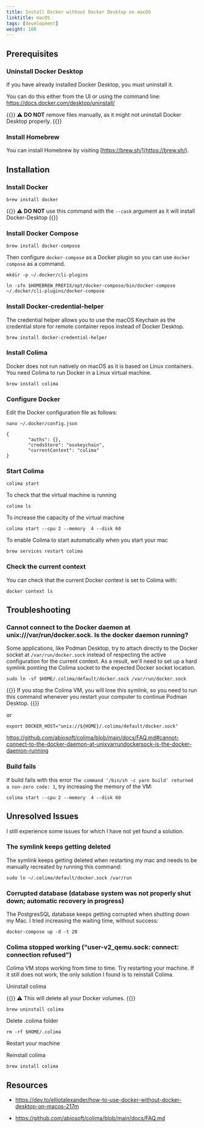 ```yaml
---
title: Install Docker without Docker Desktop on macOS
linktitle: macOS
tags: [development]
weight: 100
---
```


## Prerequisites

### Uninstall Docker Desktop

If you have already installed Docker Desktop, you must uninstall it.

You can do this either from the UI or using the command line: https://docs.docker.com/desktop/uninstall/

{{<notice warning>}}
⚠️ **DO NOT** remove files manually, as it might not uninstall Docker Desktop properly.
{{</notice>}}

### Install Homebrew

You can install Homebrew by visiting [https://brew.sh/](https://brew.sh/).

## Installation

### Install Docker

```
brew install docker
```

{{<notice warning>}}
⚠️ **DO NOT** use this command with the `--cask` argument as it will install Docker-Desktop
{{</notice>}}

### Install Docker Compose

```
brew install docker-compose
```

Then configure `docker-compose` as a Docker plugin so you can use `docker compose` as a command.

```
mkdir -p ~/.docker/cli-plugins
```

```
ln -sfn $HOMEBREW_PREFIX/opt/docker-compose/bin/docker-compose ~/.docker/cli-plugins/docker-compose
```

### Install Docker-credential-helper

The credential helper allows you to use the macOS Keychain as the credential store for remote container repos instead of Docker Desktop.

```
brew install docker-credential-helper
```

### Install Colima

Docker does not run natively on macOS as it is based on Linux containers.
You need Colima to run Docker in a Linux virtual machine.

```
brew install colima
```

### Configure Docker

Edit the Docker configuration file as follows:

```
nano ~/.docker/config.json
```

```
{
        "auths": {},
        "credsStore": "osxkeychain",
        "currentContext": "colima"
}
```

### Start Colima

```
colima start
```

To check that the virtual machine is running

```
colima ls
```

To increase the capacity of the virtual machine

```
colima start --cpu 2 --memory  4 --disk 60
```

To enable Colima to start automatically when you start your mac

```
brew services restart colima
```

### Check the current context

You can check that the current Docker context is set to Colima with:

```
docker context ls
```

## Troubleshooting

### Cannot connect to the Docker daemon at unix:///var/run/docker.sock. Is the docker daemon running?

Some applications, like Podman Desktop, try to attach directly to the Docker socket at `/var/run/docker.sock` instead of respecting the active configuration for the current context. As a result, we'll need to set up a hard symlink pointing the Colima socket to the expected Docker socket location.

```
sudo ln -sf $HOME/.colima/default/docker.sock /var/run/docker.sock
```

{{<notice warning>}}
If you stop the Colima VM, you will lose this symlink, so you need to run this command whenever you restart your computer to continue Podman Desktop.
{{</notice>}}

or

```
export DOCKER_HOST="unix://${HOME}/.colima/default/docker.sock"
```

https://github.com/abiosoft/colima/blob/main/docs/FAQ.md#cannot-connect-to-the-docker-daemon-at-unixvarrundockersock-is-the-docker-daemon-running

### Build fails

If build fails with this error `The command '/bin/sh -c yarn build' returned a non-zero code: 1`, try increasing the memory of the VM:

```
colima start --cpu 2 --memory  4 --disk 60
```

## Unresolved Issues

I still experience some issues for which I have not yet found a solution.

### The symlink keeps getting deleted

The symlink keeps getting deleted when restarting my mac and needs to be manually recreated by running this command:

```
sudo ln ~/.colima/default/docker.sock /var/run
```

### Corrupted database (database system was not properly shut down; automatic recovery in progress)

The PostgresSQL database keeps getting corrupted when shutting down my Mac.
I tried increasing the waiting time, without success:

```
docker-compose up -d -t 20
```

### Colima stopped working ("user-v2_qemu.sock: connect: connection refused")

Colima VM stops working from time to time.
Try restarting your machine.
If it still does not work, the only solution I found is to reinstall Colima.

Uninstall colima

{{<notice warning>}}
⚠️ This will delete all your Docker volumes.
{{</notice>}}

```
brew uninstall colima
```

Delete .colima folder

```
rm -rf $HOME/.colima
```

Restart your machine

Reinstall colima

```
brew install colima
```

## Resources

- https://dev.to/elliotalexander/how-to-use-docker-without-docker-desktop-on-macos-217m

- https://github.com/abiosoft/colima/blob/main/docs/FAQ.md
